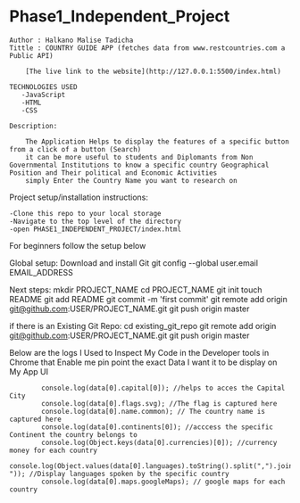 # Phase1_Independent_Project
```
Author : Halkano Malise Tadicha
Tittle : COUNTRY GUIDE APP (fetches data from www.restcountries.com a Public API)

    [The live link to the website](http://127.0.0.1:5500/index.html)

TECHNOLOGIES USED 
   -JavaScript
   -HTML
   -CSS

Description:

    The Application Helps to display the features of a specific button from a click of a button (Search)
    it can be more useful to students and Diplomants from Non Governmental Institutions to know a specific country Geographical Position and Their political and Economic Activities
    simply Enter the Country Name you want to research on
 ```



Project setup/installation instructions:

    -Clone this repo to your local storage
    -Navigate to the top level of the directory
    -open PHASE1_INDEPENDENT_PROJECT/index.html

For beginners follow the setup below

Global setup:
  Download and install Git
  git config --global user.email EMAIL_ADDRESS
      
Next steps:
  mkdir PROJECT_NAME
  cd PROJECT_NAME
  git init
  touch README
  git add README
  git commit -m 'first commit'
  git remote add origin git@github.com:USER/PROJECT_NAME.git
  git push origin master
      
if there is an Existing Git Repo:
  cd existing_git_repo
  git remote add origin git@github.com:USER/PROJECT_NAME.git
  git push origin master




Below are the logs I Used to Inspect My Code in the Developer tools in Chrome that Enable me pin point the exact Data I want it to be display on My App UI
``` console.log(data[0]); //we Acces object name data
        console.log(data[0].capital[0]); //helps to acces the Capital City
        console.log(data[0].flags.svg); //The flag is captured here
        console.log(data[0].name.common); // The country name is captured here
        console.log(data[0].continents[0]); //acccess the specific Continent the country belongs to
        console.log(Object.keys(data[0].currencies)[0]); //currency money for each country
        console.log(Object.values(data[0].languages).toString().split(",").join(", ")); //Display languages spoken by the specific country
        console.log(data[0].maps.googleMaps); // google maps for each country
 ````